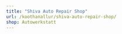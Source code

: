 ```yaml
---
title: "Shiva Auto Repair Shop"
url: /koothanallur/shiva-auto-repair-shop/
shop: Autowerkstatt
---
```

